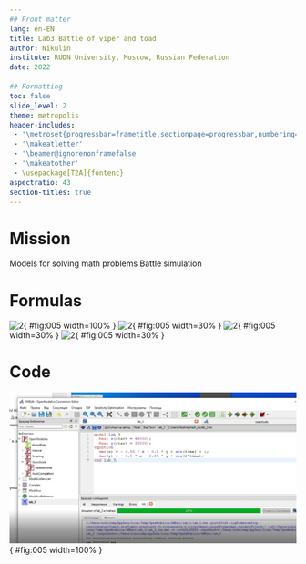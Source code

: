 ```yaml
---
## Front matter
lang: en-EN
title: Lab3 Battle of viper and toad
author: Nikulin
institute: RUDN University, Moscow, Russian Federation
date: 2022

## Formatting
toc: false
slide_level: 2
theme: metropolis
header-includes: 
 - '\metroset{progressbar=frametitle,sectionpage=progressbar,numbering=fraction}'
 - '\makeatletter'
 - '\beamer@ignorenonframefalse'
 - '\makeatother'
 - \usepackage[T2A]{fontenc}
aspectratio: 43
section-titles: true
---
```


# Mission

Models for solving math problems
Battle simulation

# Formulas
![2](7.png){ #fig:005 width=100% }
![2](4.png){ #fig:005 width=30% }
![2](5.png){ #fig:005 width=30% }
![2](6.png){ #fig:005 width=30% }
# Code

![2](math_mo/math_mo/3/1.png){ #fig:005 width=100% }
